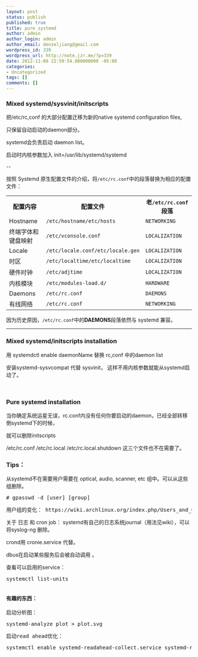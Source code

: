 ```yaml
---
layout: post
status: publish
published: true
title: pure systemd
author: admin
author_login: admin
author_email: denzeljiang@gmail.com
wordpress_id: 339
wordpress_url: http://note.jzr.me/?p=339
date: 2012-11-08 22:59:54.000000000 -05:00
categories:
- Uncategorized
tags: []
comments: []
---
```

<h3>Mixed systemd/sysvinit/initscripts</h3>
把/etc/rc,conf 的大部分配置迁移为新的native systemd configuration files,

只保留自动启动的daemon部分。

systemd会负责启动 daemon list。

启动时内核参数加入 init=/usr/lib/systemd/systemd

--

按照 Systemd 原生配置文件的介绍，将<code>/etc/rc.conf</code>中的段落替换为相应的配置文件：
<table>
<tbody>
<tr>
<th scope="col">配置内容</th>
<th scope="col">配置文件</th>
<th scope="col">老<code>/etc/rc.conf</code>段落</th>
</tr>
<tr>
<td>Hostname</td>
<td><code>/etc/hostname</code><code>/etc/hosts</code></td>
<td><code>NETWORKING</code></td>
</tr>
<tr>
<td>终端字体和键盘映射</td>
<td><code>/etc/vconsole.conf</code></td>
<td><code>LOCALIZATION</code></td>
</tr>
<tr>
<td>Locale</td>
<td><code>/etc/locale.conf</code><code>/etc/locale.gen</code></td>
<td><code>LOCALIZATION</code></td>
</tr>
<tr>
<td>时区</td>
<td><code>/etc/localtime</code><code>/etc/localtime</code></td>
<td><code>LOCALIZATION</code></td>
</tr>
<tr>
<td>硬件时钟</td>
<td><code>/etc/adjtime</code></td>
<td><code>LOCALIZATION</code></td>
</tr>
<tr>
<td>内核模块</td>
<td><code>/etc/modules-load.d/</code></td>
<td><code>HARDWARE</code></td>
</tr>
<tr>
<td>Daemons</td>
<td><code>/etc/rc.conf</code></td>
<td><code>DAEMONS</code></td>
</tr>
<tr>
<td>有线网络</td>
<td><code>/etc/rc.conf</code></td>
<td><code>NETWORKING</code></td>
</tr>
</tbody>
</table>
因为历史原因，<code>/etc/rc.conf</code>中的<strong>DAEMONS</strong>段落依然与 systemd 兼容。

---
<h3>Mixed systemd/initscripts installation</h3>
用 systemdctl enable daemonName 替换 rc,conf 中的daemon list

安装systemd-sysvcompat 代替 sysvinit， 这样不用内核参数就能从systemd启动了。

&nbsp;
<h3>Pure systemd installation</h3>
当你确定系统运星无误，rc.conf内没有任何你要启动的daemon，已经全部转移倒systemd下的时候，

就可以删除initscripts

/etc/rc.conf /etc/rc.local /etc/rc.local.shutdown 这三个文件也不在需要了。
<h3>Tips：</h3>
从systemd不在需要用户需要在 optical, audio, scanner, etc 组中。可以从这些组删除。
<pre># gpasswd -d [user] [group]</pre>
<pre>用户组的变化： https://wiki.archlinux.org/index.php/Users_and_Groups</pre>
关于 日志 和 cron job： systemd有自己的日志系统journal（用法见wiki），可以将syslog-ng 删除。

crond用&nbsp;cronie.service 代替。

dbus在启动某些服务后会被自动调用 。

查看可以启用的service：
<pre>systemctl list-units</pre>
<pre></pre>
<h4>有趣的东西：</h4>
<pre>启动分析图：</pre>
<pre>systemd-analyze plot > plot.svg</pre>
<pre>启动read ahead优化：</pre>
<pre>systemctl enable systemd-readahead-collect.service systemd-readahead-replay.service</pre>
<pre></pre>
<pre></pre>
<pre></pre>
<pre></pre>
&nbsp;
